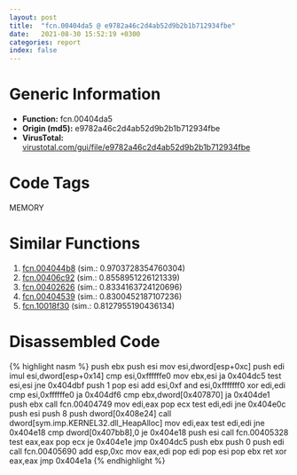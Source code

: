 ```yaml
---
layout: post
title:  "fcn.00404da5 @ e9782a46c2d4ab52d9b2b1b712934fbe"
date:   2021-08-30 15:52:19 +0300
categories: report
index: false
---
```


# Generic Information
- **Function:** fcn.00404da5
- **Origin (md5):** e9782a46c2d4ab52d9b2b1b712934fbe
- **VirusTotal:** [virustotal.com/gui/file/e9782a46c2d4ab52d9b2b1b712934fbe][virustotal_ref]

# Code Tags
<span class="tag" id="MEMORY">MEMORY</span>


# Similar Functions

1. [fcn.004044b8][similar_1_ref] (sim.: 0.9703728354760304)
2. [fcn.00406c92][similar_2_ref] (sim.: 0.8558951226121339)
3. [fcn.00402626][similar_3_ref] (sim.: 0.8334163724120696)
4. [fcn.00404539][similar_4_ref] (sim.: 0.8300452187107236)
5. [fcn.10018f30][similar_5_ref] (sim.: 0.8127955190436134)


# Disassembled Code

{% highlight nasm %}
push ebx
push esi
mov esi,dword[esp+0xc]
push edi
imul esi,dword[esp+0x14]
cmp esi,0xffffffe0
mov ebx,esi
ja 0x404dc5
test esi,esi
jne 0x404dbf
push 1
pop esi
add esi,0xf
and esi,0xfffffff0
xor edi,edi
cmp esi,0xffffffe0
ja 0x404df6
cmp ebx,dword[0x407870]
ja 0x404de1
push ebx
call fcn.00404749
mov edi,eax
pop ecx
test edi,edi
jne 0x404e0c
push esi
push 8
push dword[0x408e24]
call dword[sym.imp.KERNEL32.dll_HeapAlloc]
mov edi,eax
test edi,edi
jne 0x404e18
cmp dword[0x407bb8],0
je 0x404e18
push esi
call fcn.00405328
test eax,eax
pop ecx
je 0x404e1e
jmp 0x404dc5
push ebx
push 0
push edi
call fcn.00405690
add esp,0xc
mov eax,edi
pop edi
pop esi
pop ebx
ret
xor eax,eax
jmp 0x404e1a
{% endhighlight %}


[similar_1_ref]: /report/fcn.004044b8@a2475448bf4050c1583e1970984a4d00
[similar_2_ref]: /report/fcn.00406c92@6c5b0418e4a4c57d99cda47d2717045d
[similar_3_ref]: /report/fcn.00402626@1123b7aa5760238fe93045e585b8234c
[similar_4_ref]: /report/fcn.00404539@73677cb40830e94fbfb5483ff33e40b9
[similar_5_ref]: /report/fcn.10018f30@2585b133c2e70968905cce13b1fc2654
[virustotal_ref]: https://www.virustotal.com/gui/file/e9782a46c2d4ab52d9b2b1b712934fbe